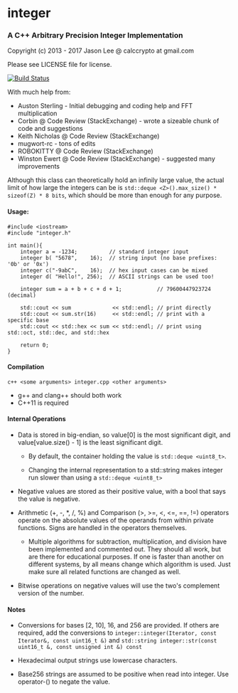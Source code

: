# integer
### A C++ Arbitrary Precision Integer Implementation
Copyright (c) 2013 - 2017 Jason Lee @ calccrypto at gmail.com

Please see LICENSE file for license.

[![Build Status](https://travis-ci.org/calccrypto/integer.svg?branch=master)](https://travis-ci.org/calccrypto/integer)

With much help from:
- Auston Sterling - Initial debugging and coding help and FFT multiplication
- Corbin @ Code Review (StackExchange) - wrote a sizeable chunk of code and suggestions
- Keith Nicholas @ Code Review (StackExchange)
- mugwort-rc - tons of edits
- ROBOKITTY @ Code Review (StackExchange)
- Winston Ewert @ Code Review (StackExchange) - suggested many improvements

Although this class can theoretically hold an infinily large value,
the actual limit of how large the integers can be is
`std::deque <Z>().max_size() * sizeof(Z) * 8 bits`, which
should be more than enough for any purpose.

#### Usage:
    #include <iostream>
    #include "integer.h"

    int main(){
        integer a = -1234;          // standard integer input
        integer b( "5678",    16);  // string input (no base prefixes: '0b' or '0x')
        integer c("-9abC",    16);  // hex input cases can be mixed
        integer d( "Hello!", 256);  // ASCII strings can be used too!

        integer sum = a + b + c + d + 1;           // 79600447923724 (decimal)

        std::cout << sum             << std::endl; // print directly
        std::cout << sum.str(16)     << std::endl; // print with a specific base
        std::cout << std::hex << sum << std::endl; // print using std::oct, std::dec, and std::hex

        return 0;
    }

#### Compilation
`c++ <some arguments> integer.cpp <other arguments>`
- g++ and clang++ should both work
- C++11 is required

#### Internal Operations
- Data is stored in big-endian, so value[0] is the most
  significant digit, and value[value.size() - 1] is the
  least significant digit.
    - By default, the container holding the value is `std::deque <uint8_t>`.

    - Changing the internal representation to a std::string
      makes integer run slower than using a `std::deque <uint8_t>`

- Negative values are stored as their positive value,
  with a bool that says the value is negative.

- Arithmetic (+, -, *, /, %) and Comparison (>, >=, <, <=, ==, !=) operators
  operate on the absolute values of the operands from within private functions.
  Signs are handled in the operators themselves.

  - Multiple algorithms for subtraction, multiplication, and
    division have been implemented and commented out. They
    should all work, but are there for educational purposes.
    If one is faster than another on different systems, by
    all means change which algorithm is used. Just make sure
    all related functions are changed as well.

- Bitwise operations on negative values will use the
  two's complement version of the number.

#### Notes

- Conversions for bases [2, 10], 16, and 256 are provided.
  If others are required, add the conversions to
  `integer::integer(Iterator, const Iterator&, const uint16_t &)`
  and
  `std::string integer::str(const uint16_t &, const unsigned int &) const`

- Hexadecimal output strings use lowercase characters.

- Base256 strings are assumed to be positive when read into
  integer. Use operator-() to negate the value.